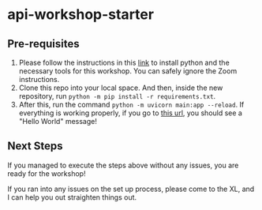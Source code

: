 # api-workshop-starter

## Pre-requisites

1. Please follow the instructions in this [link](https://21s.comp110.com/resources/setup/software.html) to install python and the necessary tools for this workshop. You can safely ignore the Zoom instructions.
2. Clone this repo into your local space. And then, inside the new repository, run `python -m pip install -r requirements.txt`.
3. After this, run the command `python -m uvicorn main:app --reload`. If everything is working properly, if you go to [this url](localhost:8000/api/health), you should see a "Hello World" message!

## Next Steps 

If you managed to execute the steps above without any issues, you are ready for the workshop! 

If you ran into any issues on the set up process, please come to the XL, and I can help you out straighten things out. 
